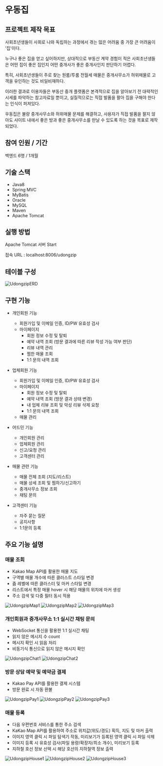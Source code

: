 # 우동집

## 프로젝트 제작 목표
사회초년생들이 사회로 나와 독립하는 과정에서 겪는 많은 어려움 중 가장 큰 어려움이 '집'이다.

누구나 좋은 집을 얻고 싶어하지만, 상대적으로 부동산 계약 경험이 적은 사회초년생들은 어떤 집이 좋은 집인지 어떤 중개사가 좋은 중개사인지 판단하기 어렵다.

특히, 사회초년생들이 주로 찾는 원룸/투룸 전월세 매물은 중개사무소가 허위매물로 고객을 유인하는 것도 비일비재하다.

이러한 결과로 이용자들은 부동산 중개 플랫폼은 본격적으로 집을 알아보기 전 대략적인 시세를 파악하는 참고자료일 뿐이고, 실질적으로는 직접 발품을 팔아 집을 구해야 한다는 인식이 퍼져있다.

우동집은 불량 중개사무소와 허위매물 문제를 해결하고, 사용자가 직접 발품을 팔지 않아도 사이트 내에서 좋은 방과 좋은 중개사무소를 만날 수 있도록 하는 것을 목표로 제작되었다.

## 참여 인원 / 기간
백엔드 6명 / 1개월

## 기술 스택
* Java8
* Spring MVC
* MyBatis
* Oracle
* MySQL
* Maven
* Apache Tomcat

## 실행 방법
Apache Tomcat 서버 Start

접속 URL : localhost:8006/udongzip

## 테이블 구성
![UdongzipERD](https://user-images.githubusercontent.com/96688007/180923021-741b0970-1640-412e-a047-a6f292b39667.png)

## 구현 기능
* 개인회원 기능
  * 회원가입 및 이메일 인증, ID/PW 유효성 검사
  * 마이페이지
    * 회원 정보 수정 및 탈퇴
    * 예약 내역 조회 (방문 결과에 따른 리뷰 작성 가능 여부 판단)
    * 리뷰 내역 관리
    * 찜한 매물 조회
    * 1:1 문의 내역 조회
    
 * 업체회원 기능
   * 회원가입 및 이메일 인증, ID/PW 유효성 검사
   * 마이페이지
     * 회원 정보 수정 및 탈퇴
     * 예약 내역 조회 (방문 결과 상태 변경)
     * 내 업체 리뷰 조회 및 악성 리뷰 삭제 요청
     * 1:1 문의 내역 조회
   * 매물 관리

 * 어드민 기능
   * 개인회원 관리
   * 업체회원 관리
   * 신고/요청 관리
   * 고객센터 관리

 * 매물 관련 기능
   * 매물 전체 조회 (지도/리스트)
   * 매물 상세 조회 및 찜하기/신고하기
   * 중개사무소 정보 조회
   * 채팅 문의

 * 고객센터 기능
   * 자주 묻는 질문
   * 공지사항
   * 1:1문의 등록

## 주요 기능 설명

### 매물 조회
  * Kakao Map API를 활용한 매물 지도
  * 구역별 매물 개수에 따른 클러스트 스타일 변경
  * 줌 레벨에 따른 클러스터 및 마커 스타일 변경
  * 리스트에서 특정 매물 hover 시 해당 매물의 위치에 마커 생성
  * 주소 검색 및 다중 필터 동시 적용
  
![UdongzipMap1](https://user-images.githubusercontent.com/96688007/180924112-f0c0cdd2-7048-4b1e-9a07-52681d31b32b.png)
![UdongzipMap2](https://user-images.githubusercontent.com/96688007/180924243-fededa4a-5154-44aa-886f-3642781eddb4.png)
![UdongzipMap3](https://user-images.githubusercontent.com/96688007/181009844-20d04f56-5abd-4659-9096-bb3fcbc69020.png)

### 개인회원과 중개사무소 1:1 실시간 채팅 문의
  * WebSocket 통신을 활용한 1:1 실시간 채팅
  * 읽지 않은 메시지 수 count
  * 메시지 확인 시 읽음 처리
  * 비동기식 통신으로 읽지 않은 메시지 확인
  
![UdongzipChat1](https://user-images.githubusercontent.com/96688007/180924744-6f5f39c0-81a8-45cd-abab-202b2b064b3b.png)
![UdongzipChat2](https://user-images.githubusercontent.com/96688007/180924789-d3879dd9-da03-4318-9de8-82e410d66c5b.png)

### 방문 상담 예약 및 예약금 결제
  * Kakao Pay API를 활용한 결제 시스템
  * 방문 완료 시 자동 환불
  
![UdongzipPay1](https://user-images.githubusercontent.com/96688007/180925169-03c195b2-f6ab-40e5-8f1b-2dee860471ba.png)
![UdongzipPay2](https://user-images.githubusercontent.com/96688007/180925184-084c472e-6912-4000-8854-e4ad2f014926.png)
![UdongzipPay3](https://user-images.githubusercontent.com/96688007/180925935-621b5145-676f-4785-894c-894842f9fadb.png)

### 매물 등록
  * 다음 우편번호 서비스를 통한 주소 검색
  * KaKao Map API를 활용하여 주소로 위치값(위도/경도) 획득, 지도 및 마커 출력
  * 이미지 영역 클릭 시 파일 탐색기 작동, 미리보기가 등록된 영역 클릭 시 파일 삭제
  * 이미지 등록 시 유효성 검사(파일 용량/확장자/최소 개수), 미리보기 등록
  * 지하철 호선 정보 선택 시 해당 호선의 지하철역 정보 출력

![UdongzipHouse1](https://user-images.githubusercontent.com/96688007/181007765-84fe7046-f9cd-4403-b51f-5989760dd60b.png)
![UdongzipHouse2](https://user-images.githubusercontent.com/96688007/181007899-9dabe382-83e0-41fa-a57d-5db0c594af94.png)
![UdongzipHouse3](https://user-images.githubusercontent.com/96688007/181007935-9c4cdf9f-053c-4d93-98f0-afe76aeb93d4.png)
